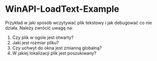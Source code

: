 # WinAPI-LoadText-Example
Przykład w jaki sposób wczytywać plik tekstowy i jak debugować co nie działa.
Należy zwrócić uwagę na:
1. Czy plik w ogole jest otwarty?
2. Jaki jest rozmiar pliku?
3. Czy uchwyt do okna jest zmianną globalną?
4. W jakiej lokalizacji plik jest poszukiwany?



